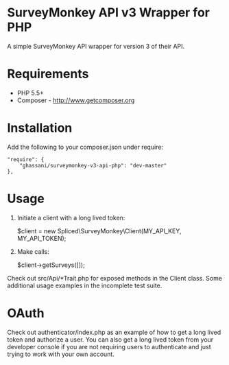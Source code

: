 # SurveyMonkey API v3 Wrapper for PHP

A simple SurveyMonkey API wrapper for version 3 of their API.

# Requirements
- PHP 5.5+
- Composer - http://www.getcomposer.org

# Installation
Add the following to your composer.json under require:

    "require": {
        "ghassani/surveymonkey-v3-api-php": "dev-master"
    },

# Usage

1) Initiate a client with a long lived token:

    $client = new Spliced\SurveyMonkey\Client(MY_API_KEY, MY_API_TOKEN);

2) Make calls:

    $client->getSurveys([]);

Check out src/Api/*Trait.php for exposed methods in the Client class. Some additional usage examples in the incomplete test suite.

# OAuth

Check out authenticator/index.php as an example of how to get a long lived token and authorize a user. You can also get a long lived token from your developer console if you are not requiring users to authenticate and just trying to work with your own account.
